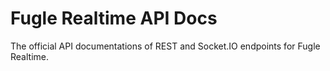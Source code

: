 # Fugle Realtime API Docs

The official API documentations of REST and Socket.IO endpoints for Fugle Realtime.
